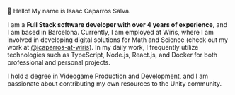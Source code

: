 👋 Hello! My name is Isaac Caparros Salva.

I am a **Full Stack software developer with over 4 years of experience**, and I am based in Barcelona. Currently, I am employed at Wiris, where I am involved in developing digital solutions for Math and Science (check out my work at [@icaparros-at-wiris](https://github.com/icaparros-at-wiris)). In my daily work, I frequently utilize technologies such as TypeScript, Node.js, React.js, and Docker for both professional and personal projects.

I hold a degree in Videogame Production and Development, and I am passionate about contributing my own resources to the Unity community.
